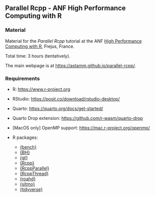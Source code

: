 ## Parallel Rcpp - ANF High Performance Computing with R

### Material

Material for the *Parallel Rcpp* tutorial at the ANF [High Performance Computing
with R](https://indico.mathrice.fr/event/536/), Frejus, France. 

Total time: 3 hours (tentatively).

The main webpage is at <https://astamm.github.io/parallel-rcpp/>.

### Requirements

- R: <https://www.r-project.org>
- RStudio: <https://posit.co/download/rstudio-desktop/>
- Quarto: <https://quarto.org/docs/get-started/>
- Quarto Drop extension: <https://github.com/r-wasm/quarto-drop>
- [MacOS only] OpenMP support: <https://mac.r-project.org/openmp/>
- R packages: 

    - [{bench}](https://bench.r-lib.org/)
    - [{BH}](https://dirk.eddelbuettel.com/code/bh.html)
    - [{gt}](https://gt.rstudio.com/)
    - [{Rcpp}](https://dirk.eddelbuettel.com/code/rcpp.html)
    - [{RcppParallel}](https://rcppcore.github.io/RcppParallel/)
    - [{RcppThread}](https://github.com/tnagler/RcppThread)
    - [{roahd}](https://astamm.github.io/roahd/)
    - [{sitmo}](http://thecoatlessprofessor.com/projects/sitmo/)
    - [{tidyverse}](https://www.tidyverse.org)
